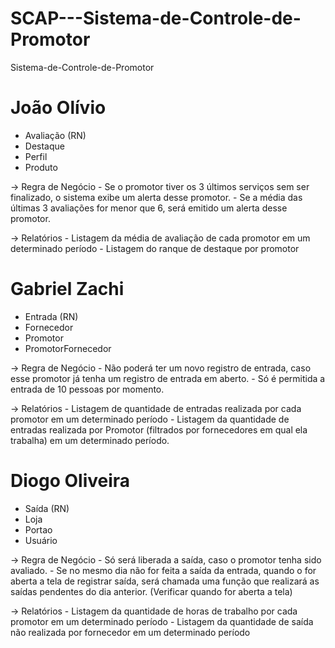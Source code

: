 # SCAP---Sistema-de-Controle-de-Promotor
 Sistema-de-Controle-de-Promotor

# João Olívio
- Avaliação (RN)
- Destaque
- Perfil
- Produto

-> Regra de Negócio
    - Se o promotor tiver os 3 últimos serviços sem ser finalizado, o sistema exibe um alerta desse promotor.
    - Se a média das últimas 3 avaliações for menor que 6, será emitido um alerta desse promotor.

-> Relatórios
    - Listagem da média de avaliação de cada promotor em um determinado período
    - Listagem do ranque de destaque por promotor

# Gabriel Zachi
- Entrada (RN)
- Fornecedor
- Promotor
- PromotorFornecedor

-> Regra de Negócio
    - Não poderá ter um novo registro de entrada, caso esse promotor já tenha um registro de entrada em aberto. 
    - Só é permitida a entrada de 10 pessoas por momento.

-> Relatórios
    - Listagem de quantidade de entradas realizada por cada promotor em um determinado período
    - Listagem da quantidade de entradas realizada por Promotor (filtrados por fornecedores em qual ela trabalha) em um determinado período.

# Diogo Oliveira
- Saída (RN)
- Loja
- Portao
- Usuário 

-> Regra de Negócio
    - Só será liberada a saída, caso o promotor tenha sido avaliado.
    - Se no mesmo dia não for feita a saída da entrada, quando o for aberta a tela de registrar saída, será chamada uma função que realizará as saídas pendentes do dia anterior. (Verificar quando for aberta a tela)

-> Relatórios
    - Listagem da quantidade de horas de trabalho por cada promotor em um determinado período
    - Listagem da quantidade de saída não realizada por fornecedor em um determinado período